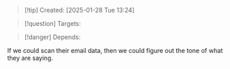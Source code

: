
>[!tip] Created: [2025-01-28 Tue 13:24]

>[!question] Targets: 

>[!danger] Depends: 

If we could scan their email data, then we could figure out the tone of what they are saying.